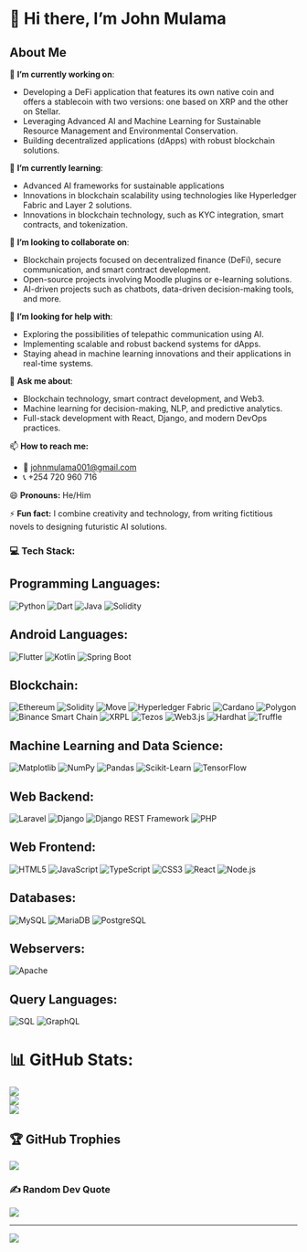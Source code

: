 # 👋 Hi there, I’m John Mulama  

## About Me  
🔭 **I’m currently working on**:  
- Developing a DeFi application that features its own native coin and offers a stablecoin with two versions: one based on XRP and the other on Stellar.
-   Leveraging Advanced AI and Machine Learning for Sustainable Resource Management and Environmental Conservation.
- Building decentralized applications (dApps) with robust blockchain solutions.  

🌱 **I’m currently learning**:  
- Advanced AI frameworks for sustainable applications  
- Innovations in blockchain scalability using technologies like Hyperledger Fabric and Layer 2 solutions.  
- Innovations in blockchain technology, such as KYC integration, smart contracts, and tokenization. 

👯 **I’m looking to collaborate on**:  
- Blockchain projects focused on decentralized finance (DeFi), secure communication, and smart contract development.  
- Open-source projects involving Moodle plugins or e-learning solutions.  
- AI-driven projects such as chatbots, data-driven decision-making tools, and more.  

🤔 **I’m looking for help with**:  
- Exploring the possibilities of telepathic communication using AI.  
- Implementing scalable and robust backend systems for dApps.  
- Staying ahead in machine learning innovations and their applications in real-time systems.  

💬 **Ask me about**:  
- Blockchain technology, smart contract development, and Web3.  
- Machine learning for decision-making, NLP, and predictive analytics.  
- Full-stack development with React, Django, and modern DevOps practices.  

📫 **How to reach me:**  
- 📧 [johnmulama001@gmail.com](mailto:johnmulama001@gmail.com)  
- 📞 +254 720 960 716  

😄 **Pronouns:** He/Him  

⚡ **Fun fact:** I combine creativity and technology, from writing fictitious novels to designing futuristic AI solutions.  



### 💻 Tech Stack:

## Programming Languages:
![Python](https://img.shields.io/badge/python-3776AB?style=for-the-badge&logo=python&logoColor=white)
![Dart](https://img.shields.io/badge/dart-0175C2?style=for-the-badge&logo=dart&logoColor=white)
![Java](https://img.shields.io/badge/java-007396?style=for-the-badge&logo=java&logoColor=white)
![Solidity](https://img.shields.io/badge/solidity-363636?style=for-the-badge&logo=solidity&logoColor=white)

## Android Languages:
![Flutter](https://img.shields.io/badge/flutter-02569B?style=for-the-badge&logo=flutter&logoColor=white)
![Kotlin](https://img.shields.io/badge/kotlin-0095D5?style=for-the-badge&logo=kotlin&logoColor=white)
![Spring Boot](https://img.shields.io/badge/Spring_Boot-6DB33F?style=for-the-badge&logo=spring-boot&logoColor=white)

## Blockchain:
![Ethereum](https://img.shields.io/badge/Ethereum-3C3C3D?style=for-the-badge&logo=ethereum&logoColor=white)
![Solidity](https://img.shields.io/badge/Solidity-363636?style=for-the-badge&logo=solidity&logoColor=white)
![Move](https://img.shields.io/badge/Move-0048BA?style=for-the-badge&logo=aptos&logoColor=white)
![Hyperledger Fabric](https://img.shields.io/badge/Hyperledger_Fabric-2F3134?style=for-the-badge&logo=hyperledger&logoColor=white)
![Cardano](https://img.shields.io/badge/Cardano-0033AD?style=for-the-badge&logo=cardano&logoColor=white)
![Polygon](https://img.shields.io/badge/Polygon-8247E5?style=for-the-badge&logo=polygon&logoColor=white)
![Binance Smart Chain](https://img.shields.io/badge/Binance_Smart_Chain-F3BA2F?style=for-the-badge&logo=binance&logoColor=black)
![XRPL](https://img.shields.io/badge/XRPL-6E4C7D?style=for-the-badge&logo=ripple&logoColor=white)
![Tezos](https://img.shields.io/badge/Tezos-2C7DF7?style=for-the-badge&logo=tezos&logoColor=white)
![Web3.js](https://img.shields.io/badge/Web3.js-F16822?style=for-the-badge&logo=web3.js&logoColor=white)
![Hardhat](https://img.shields.io/badge/Hardhat-FFBC00?style=for-the-badge&logo=ethereum&logoColor=black)
![Truffle](https://img.shields.io/badge/Truffle-5E469B?style=for-the-badge&logo=ethereum&logoColor=white)


## Machine Learning and Data Science:
![Matplotlib](https://img.shields.io/badge/Matplotlib-11557C?style=for-the-badge&logo=matplotlib&logoColor=white)
![NumPy](https://img.shields.io/badge/NumPy-013243?style=for-the-badge&logo=numpy&logoColor=white)
![Pandas](https://img.shields.io/badge/pandas-150458?style=for-the-badge&logo=pandas&logoColor=white)
![Scikit-Learn](https://img.shields.io/badge/Scikit--Learn-F7931E?style=for-the-badge&logo=scikit-learn&logoColor=white)
![TensorFlow](https://img.shields.io/badge/TensorFlow-FF6F00?style=for-the-badge&logo=tensorflow&logoColor=white)

## Web Backend:
![Laravel](https://img.shields.io/badge/laravel-FF2D20?style=for-the-badge&logo=laravel&logoColor=white)
![Django](https://img.shields.io/badge/django-092E20?style=for-the-badge&logo=django&logoColor=white)
![Django REST Framework](https://img.shields.io/badge/Django_REST-ff1709?style=for-the-badge&logo=django&logoColor=white&color=ff1709)
![PHP](https://img.shields.io/badge/php-777BB4?style=for-the-badge&logo=php&logoColor=white)

## Web Frontend:
![HTML5](https://img.shields.io/badge/HTML5-E34F26?style=for-the-badge&logo=html5&logoColor=white)
![JavaScript](https://img.shields.io/badge/JavaScript-F7DF1E?style=for-the-badge&logo=javascript&logoColor=black)
![TypeScript](https://img.shields.io/badge/TypeScript-007ACC?style=for-the-badge&logo=typescript&logoColor=white)
![CSS3](https://img.shields.io/badge/CSS3-1572B6?style=for-the-badge&logo=css3&logoColor=white)
![React](https://img.shields.io/badge/React-20232A?style=for-the-badge&logo=react&logoColor=61DAFB)
![Node.js](https://img.shields.io/badge/Node.js-339933?style=for-the-badge&logo=node.js&logoColor=white)

## Databases:
![MySQL](https://img.shields.io/badge/MySQL-4479A1?style=for-the-badge&logo=mysql&logoColor=white)
![MariaDB](https://img.shields.io/badge/MariaDB-003545?style=for-the-badge&logo=mariadb&logoColor=white)
![PostgreSQL](https://img.shields.io/badge/PostgreSQL-336791?style=for-the-badge&logo=postgresql&logoColor=white)

## Webservers:
![Apache](https://img.shields.io/badge/Apache-D42029?style=for-the-badge&logo=apache&logoColor=white)

## Query Languages:
![SQL](https://img.shields.io/badge/SQL-4479A1?style=for-the-badge&logo=mysql&logoColor=white)
![GraphQL](https://img.shields.io/badge/GraphQL-E10098?style=for-the-badge&logo=graphql&logoColor=white)

# 📊 GitHub Stats:
![](https://github-readme-stats.vercel.app/api?username=JOHNMULAMA&theme=react&hide_border=false&include_all_commits=true&count_private=true)<br/>
![](https://github-readme-stats.vercel.app/api/top-langs/?username=JOHNMULAMA&theme=react&hide_border=false&include_all_commits=true&count_private=true&layout=compact)<br/>
![](https://github-readme-streak-stats.herokuapp.com/?user=JOHNMULAMA&theme=react&hide_border=false)

## 🏆 GitHub Trophies
![](https://github-profile-trophy.vercel.app/?username=JOHNMULAMA&theme=tokyonight&no-frame=false&no-bg=true&margin-w=4)
### ✍️ Random Dev Quote
![](https://quotes-github-readme.vercel.app/api?type=vetical&theme=radical)



---
[![](https://visitcount.itsvg.in/api?id=JOHNMULAMA&icon=0&color=0)](https://visitcount.itsvg.in)
